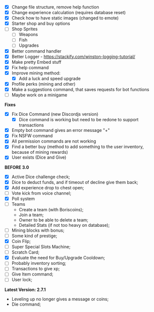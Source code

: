 - [x] Change file structure, remove help function
- [x] Change experience calculation (requires database reset)
- [x] Check how to have static images (changed to emote)
- [x] Starter shop and buy options
- [ ] Shop Sprites
    - [ ] Weapons
    - [ ] Fish
    - [ ] Upgrades
- [x] Better command handler
- [x] Better Logger - https://stackify.com/winston-logging-tutorial/
- [x] Make pretty Embed stuff
- [x] Fix help command
- [x] Improve mining method:
    - [x] Add a luck and speed upgrade
- [x] Profile perks (mining and other)
- [x] Make a suggestions command, that saves requests for bot functions
- [ ] Maybe work on a minigame

**Fixes**
- [x] Fix Dice Command (new Discordjs version)
    - [x] Dice command is working but need to be redone to support transactions
- [x] Empty bot command gives an error message "+"
- [x] Fix NSFW command
- [x] All permission commands are not working
- [x] Find a better buy (method to add something to the user inventory, because of mining rewards)
- [x] User exists (Dice and Give)

**BEFORE 3.0**
- [x] Active Dice challenge check;
- [x] Dice to deduct funds, and if timeout of decline give them back;
- [x] Add experience drop to chest open;
- [ ] Vote kick from voice channel;
- [x] Poll system
- [ ] Teams
  - Create a team (with Boriscoins);
  - Join a team;
  - Owner to be able to delete a team;
  - Detailed Stats (if not too heavy on database);
- [ ] Mining blocks with bonus;
- [ ] Some kind of prestige;
- [x] Coin Flip;
- [ ] Super Special Slots Machine;
- [ ] Scratch Card;
- [x] Evaluate the need for Buy/Upgrade Cooldown;
- [ ] Probably inventory sorting;
- [ ] Transactions to give xp;
- [ ] Give Item command;
- [ ] User lock;

**Latest Version: 2.7.1**
- Leveling up no longer gives a message or coins;
- Die command;
